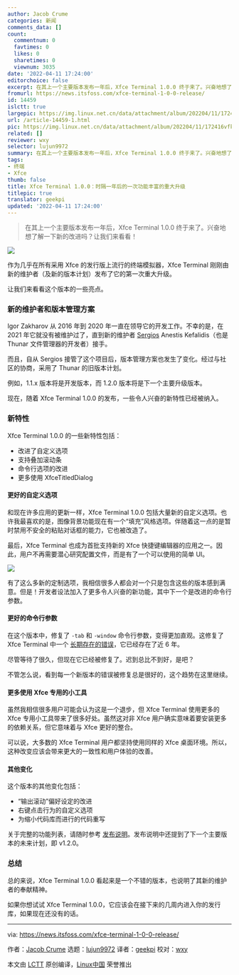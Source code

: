 ```yaml
---
author: Jacob Crume
categories: 新闻
comments_data: []
count:
  commentnum: 0
  favtimes: 0
  likes: 0
  sharetimes: 0
  viewnum: 3035
date: '2022-04-11 17:24:00'
editorchoice: false
excerpt: 在其上一个主要版本发布一年后，Xfce Terminal 1.0.0 终于来了。兴奋地想了解一下新的改进吗？让我们来看看！
fromurl: https://news.itsfoss.com/xfce-terminal-1-0-0-release/
id: 14459
islctt: true
largepic: https://img.linux.net.cn/data/attachment/album/202204/11/172416vfk5zbaa7hz7f7oo.jpg
url: /article-14459-1.html
pic: https://img.linux.net.cn/data/attachment/album/202204/11/172416vfk5zbaa7hz7f7oo.jpg.thumb.jpg
related: []
reviewer: wxy
selector: lujun9972
summary: 在其上一个主要版本发布一年后，Xfce Terminal 1.0.0 终于来了。兴奋地想了解一下新的改进吗？让我们来看看！
tags:
- 终端
- Xfce
thumb: false
title: Xfce Terminal 1.0.0：时隔一年后的一次功能丰富的重大升级
titlepic: true
translator: geekpi
updated: '2022-04-11 17:24:00'
---
```



> 
> 在其上一个主要版本发布一年后，Xfce Terminal 1.0.0 终于来了。兴奋地想了解一下新的改进吗？让我们来看看！
> 
> 
> 


![](/data/attachment/album/202204/11/172416vfk5zbaa7hz7f7oo.jpg)


作为几乎在所有采用 Xfce 的发行版上流行的终端模拟器，Xfce Terminal 刚刚由新的维护者（及新的版本计划）发布了它的第一次重大升级。


让我们来看看这个版本的一些亮点。


### 新的维护者和版本管理方案


Igor Zakharov 从 2016 年到 2020 年一直在领导它的开发工作。不幸的是，在 2021 年它就没有被维护过了，直到新的维护者 [Sergios](https://www.youtube.com/channel/UCu8-J-XWcXQhoCopBiJ5-uw/videos) Anestis Kefalidis（也是 Thunar 文件管理器的开发者）接手。


而且，自从 Sergios 接管了这个项目后，版本管理方案也发生了变化。经过与社区的协商，采用了 Thunar 的旧版本计划。


例如，1.1.x 版本将是开发版本，而 1.2.0 版本将是下一个主要升级版本。


现在，随着 Xfce Terminal 1.0.0 的发布，一些令人兴奋的新特性已经被纳入。


### 新特性


Xfce Terminal 1.0.0 的一些新特性包括：


* 改进了自定义选项
* 支持叠加滚动条
* 命令行选项的改进
* 更多使用 XfceTitledDialog


#### 更好的自定义选项


和现在许多应用的更新一样，Xfce Terminal 1.0.0 包括大量新的自定义选项。也许我最喜欢的是，图像背景功能现在有一个“填充”风格选项。伴随着这一点的是暂时禁用不安全的粘贴对话框的能力，它也被改造了。


最后，Xfce Terminal 也成为首批支持新的 Xfce 快捷键编辑器的应用之一。因此，用户不再需要潜心研究配置文件，而是有了一个可以使用的简单 UI。


![](/data/attachment/album/202204/11/172416x3gi3t3656ah3zc5.png)


有了这么多新的定制选项，我相信很多人都会对一个只是包含这些的版本感到满意。但是！开发者设法加入了更多令人兴奋的新功能，其中下一个是改进的命令行参数。


#### 更好的命令行参数


在这个版本中，修复了 `-tab` 和 `-window` 命令行参数，变得更加直观。这修复了 Xfce Terminal 中一个 [长期存在的错误](https://bugzilla.xfce.org/show_bug.cgi?id=12926)，它已经存在了近 6 年。


尽管等待了很久，但现在它已经被修复了。迟到总比不到好，是吧？


不管怎么说，看到每一个新版本的错误被修复总是很好的，这个趋势在这里继续。


#### 更多使用 Xfce 专用的小工具


虽然我相信很多用户可能会认为这是一个退步，但 Xfce Terminal 使用更多的 Xfce 专用小工具带来了很多好处。虽然这对非 Xfce 用户确实意味着要安装更多的依赖关系，但它意味着与 Xfce 更好的整合。


可以说，大多数的 Xfce Terminal 用户都坚持使用同样的 Xfce 桌面环境。所以，这种改变应该会带来更大的一致性和用户体验的改善。


#### 其他变化


这个版本的其他变化包括：


* “输出滚动”偏好设定的改进
* 右键点击行为的自定义选项
* 为缩小代码库而进行的代码重写


关于完整的功能列表，请随时参考 [发布说明](http://users.uoa.gr/~sdi1800073/sources/xfce_blog12.html)。发布说明中还提到了下一个主要版本的未来计划，即 v1.2.0。


### 总结


总的来说，Xfce Terminal 1.0.0 看起来是一个不错的版本，也说明了其新的维护者的奉献精神。


如果你想试试 Xfce Terminal 1.0.0，它应该会在接下来的几周内进入你的发行库，如果现在还没有的话。




---


via: <https://news.itsfoss.com/xfce-terminal-1-0-0-release/>


作者：[Jacob Crume](https://news.itsfoss.com/author/jacob/) 选题：[lujun9972](https://github.com/lujun9972) 译者：[geekpi](https://github.com/geekpi) 校对：[wxy](https://github.com/wxy)


本文由 [LCTT](https://github.com/LCTT/TranslateProject) 原创编译，[Linux中国](https://linux.cn/) 荣誉推出